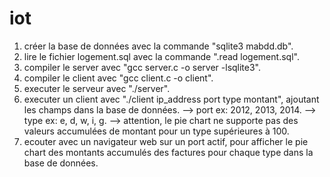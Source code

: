 # iot

1. créer la base de données avec la commande "sqlite3 mabdd.db".
2. lire le fichier logement.sql avec la commande ".read logement.sql".
3. compiler le server avec "gcc server.c -o server -lsqlite3".
4. compiler le client avec "gcc client.c -o client".
5. executer le serveur avec "./server".
6. executer un client avec "./client ip_address port type montant", ajoutant les champs dans la base de données.
   --> port ex: 2012, 2013, 2014.
   --> type ex: e, d, w, i, g.
   --> attention, le pie chart ne supporte pas des valeurs accumulées de montant pour un type supérieures à 100.
7. ecouter avec un navigateur web sur un port actif, pour afficher le pie chart des montants accumulés des factures pour chaque type dans la base de données.
